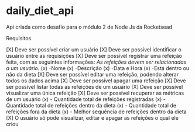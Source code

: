 # daily_diet_api

Api criada como desafio para o módulo 2 de Node Js da Rocketsead

Requisitos

[X] Deve ser possível criar um usuário
[X] Deve ser possível identificar o usuário entre as requisições
[X] Deve ser possível registrar uma refeição feita, com as seguintes informações:
_As refeições devem ser relacionadas a um usuário._
(x) -Nome
(x) -Descrição
(x) -Data e Hora
(x) -Está dentro ou não da dieta
[X] Deve ser possível editar uma refeição, podendo alterar todos os dados acima
[X] Deve ser possível apagar uma refeição
[X] Deve ser possível listar todas as refeições de um usuário
[X] Deve ser possível visualizar uma única refeição
[X] Deve ser possível recuperar as métricas de um usuário
(x) - Quantidade total de refeições registradas
(x) - Quantidade total de refeições dentro da dieta
(x) - Quantidade total de refeições fora da dieta
(x) - Melhor sequência de refeições dentro da dieta
[X] O usuário só pode visualizar, editar e apagar as refeições o qual ele criou
